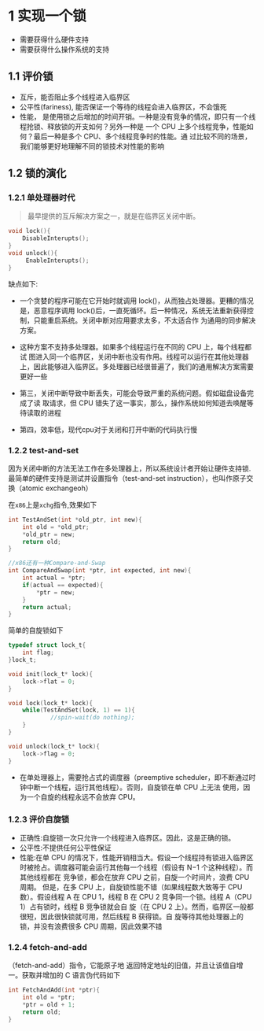 # 1 实现一个锁


- 需要获得什么硬件支持
- 需要获得什么操作系统的支持


## 1.1 评价锁
- 互斥，能否阻止多个线程进入临界区
- 公平性(fariness), 能否保证一个等待的线程会进入临界区，不会饿死
- 性能， 是使用锁之后增加的时间开销。一种是没有竞争的情况，即只有一个线程抢锁、释放锁的开支如何？另外一种是 一个 CPU 上多个线程竞争，性能如何？最后一种是多个 CPU、多个线程竞争时的性能。通 过比较不同的场景，我们能够更好地理解不同的锁技术对性能的影响


## 1.2 锁的演化


### 1.2.1 单处理器时代
>最早提供的互斥解决方案之一，就是在临界区关闭中断。

```c
void lock(){
	DisableInterupts();
}
void unlock(){
	 EnableInterupts();
}
```


缺点如下:

- 一个贪婪的程序可能在它开始时就调用 lock()，从而独占处理器。更糟的情况是，恶意程序调用 lock()后，一直死循环。后一种情况，系统无法重新获得控制，只能重启系统。关闭中断对应用要求太多，不太适合作 为通用的同步解决方案。
- 这种方案不支持多处理器。如果多个线程运行在不同的 CPU 上，每个线程都试 图进入同一个临界区，关闭中断也没有作用。线程可以运行在其他处理器上，因此能够进入临界区。多处理器已经很普遍了，我们的通用解决方案需要更好一些

- 第三，关闭中断导致中断丢失，可能会导致严重的系统问题。假如磁盘设备完成了读 取请求，但 CPU 错失了这一事实，那么，操作系统如何知道去唤醒等待读取的进程
- 第四，效率低，现代cpu对于关闭和打开中断的代码执行慢

### 1.2.2 test-and-set

因为关闭中断的方法无法工作在多处理器上，所以系统设计者开始让硬件支持锁.最简单的硬件支持是测试并设置指令（test-and-set instruction），也叫作原子交换（atomic exchangeoh）

在`x86`上是`xchg`指令,效果如下

```c
int TestAndSet(int *old_ptr, int new){
	int old = *old_ptr;
	*old_ptr = new;
	return old;
}

//x86还有一种Compare-and-Swap
int CompareAndSwap(int *ptr, int expected, int new){
	int actual = *ptr;
	if(actual == expected){
		*ptr = new;
	}
	return actual;
}
```

简单的自旋锁如下
```c
typedef struct lock_t{
	int flag;
}lock_t;

void init(lock_t* lock){
	lock->flat = 0;
}

void lock(lock_t* lock){
	while(TestAndSet(lock, 1) == 1){
			//spin-wait(do nothing);
	}
}

void unlock(lock_t* lock){
	lock->flag = 0;
}
```


- 在单处理器上，需要抢占式的调度器（preemptive scheduler，即不断通过时钟中断一个线程，运行其他线程）。否则，自旋锁在单 CPU 上无法 使用，因为一个自旋的线程永远不会放弃 CPU。


### 1.2.3 评价自旋锁

- 正确性:自旋锁一次只允许一个线程进入临界区。因此，这是正确的锁。
- 公平性:不提供任何公平性保证
- 性能:在单 CPU 的情况下，性能开销相当大。假设一个线程持有锁进入临界区 时被抢占。调度器可能会运行其他每一个线程（假设有 N−1 个这种线程）。而其他线程都在 竞争锁，都会在放弃 CPU 之前，自旋一个时间片，浪费 CPU 周期。 但是，在多 CPU 上，自旋锁性能不错（如果线程数大致等于 CPU 数）。假设线程 A 在 CPU 1，线程 B 在 CPU 2 竞争同一个锁。线程 A（CPU 1）占有锁时，线程 B 竞争锁就会自 旋（在 CPU 2 上）。然而，临界区一般都很短，因此很快锁就可用，然后线程 B 获得锁。自 旋等待其他处理器上的锁，并没有浪费很多 CPU 周期，因此效果不错


### 1.2.4 fetch-and-add

（fetch-and-add）指令，它能原子地 返回特定地址的旧值，并且让该值自增一。获取并增加的 C 语言伪代码如下

```cpp
int FetchAndAdd(int *ptr){
	int old = *ptr;
	*ptr = old + 1;
	return old;
}
```


            